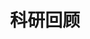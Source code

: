 ---
title: 科研回顾
description: Reviews and insights from scientific research
image:

# Badge style
style:
    background: "#8ea885"
    color: "#fff"
---
